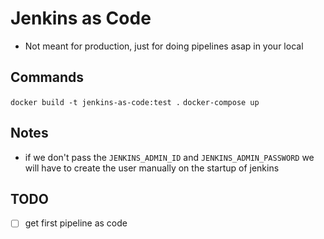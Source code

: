 # Jenkins as Code

* Not meant for production, just for doing pipelines asap in your local

## Commands

`docker build -t jenkins-as-code:test .`
`docker-compose up`

## Notes

* if we don't pass the `JENKINS_ADMIN_ID` and `JENKINS_ADMIN_PASSWORD` we will have to create the user manually on the startup of jenkins

## TODO

- [ ] get first pipeline as code
